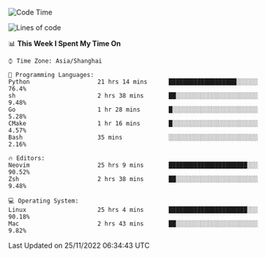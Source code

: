 <!--START_SECTION:waka-->
![Code Time](http://img.shields.io/badge/Code%20Time-1%2C024%20hrs%2014%20mins-blue)

![Lines of code](https://img.shields.io/badge/From%20Hello%20World%20I%27ve%20Written-24%20Thousand%20lines%20of%20code-blue)

📊 **This Week I Spent My Time On** 

```text
⌚︎ Time Zone: Asia/Shanghai

💬 Programming Languages: 
Python                   21 hrs 14 mins      ███████████████████░░░░░░   76.4% 
sh                       2 hrs 38 mins       ██░░░░░░░░░░░░░░░░░░░░░░░   9.48% 
Go                       1 hr 28 mins        █░░░░░░░░░░░░░░░░░░░░░░░░   5.28% 
CMake                    1 hr 16 mins        █░░░░░░░░░░░░░░░░░░░░░░░░   4.57% 
Bash                     35 mins             ░░░░░░░░░░░░░░░░░░░░░░░░░   2.16%

🔥 Editors: 
Neovim                   25 hrs 9 mins       ██████████████████████░░░   90.52% 
Zsh                      2 hrs 38 mins       ██░░░░░░░░░░░░░░░░░░░░░░░   9.48%

💻 Operating System: 
Linux                    25 hrs 4 mins       ██████████████████████░░░   90.18% 
Mac                      2 hrs 43 mins       ██░░░░░░░░░░░░░░░░░░░░░░░   9.82%

```


 Last Updated on 25/11/2022 06:34:43 UTC
<!--END_SECTION:waka-->
